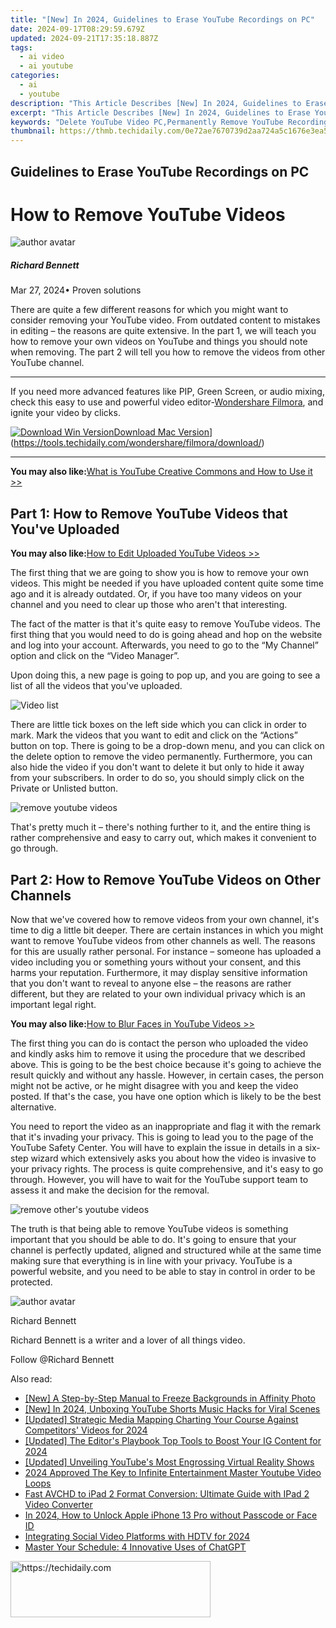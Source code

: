 ```yaml
---
title: "[New] In 2024, Guidelines to Erase YouTube Recordings on PC"
date: 2024-09-17T08:29:59.679Z
updated: 2024-09-21T17:35:18.887Z
tags:
  - ai video
  - ai youtube
categories:
  - ai
  - youtube
description: "This Article Describes [New] In 2024, Guidelines to Erase YouTube Recordings on PC"
excerpt: "This Article Describes [New] In 2024, Guidelines to Erase YouTube Recordings on PC"
keywords: "Delete YouTube Video PC,Permanently Remove YouTube Recording,Clear YouTube Data Computer,Wipe YouTube History PC,Erase YouTube Footage Device,Forget YouTube Videos Desktop,Purge YouTube Logs Laptop"
thumbnail: https://thmb.techidaily.com/0e72ae7670739d2aa724a5c1676e3ea5eb7af36bcb7980843f57c620d01dbd2b.jpg
---
```


## Guidelines to Erase YouTube Recordings on PC

# How to Remove YouTube Videos
![author avatar](https://images.wondershare.com/filmora/article-images/richard-bennett.jpg)

##### Richard Bennett

 Mar 27, 2024• Proven solutions

 There are quite a few different reasons for which you might want to consider removing your YouTube video. From outdated content to mistakes in editing – the reasons are quite extensive. In the part 1, we will teach you how to remove your own videos on YouTube and things you should note when removing. The part 2 will tell you how to remove the videos from other YouTube channel.

---

 If you need more advanced features like PIP, Green Screen, or audio mixing, check this easy to use and powerful video editor-[Wondershare Filmora](https://tools.techidaily.com/wondershare/filmora/download/), and ignite your video by clicks.

[![Download Win Version](https://images.wondershare.com/filmora/guide/download-btn-win.jpg)](https://tools.techidaily.com/wondershare/filmora/download/)[Download Mac Version](https://images.wondershare.com/filmora/guide/download-btn-mac.jpg)](https://tools.techidaily.com/wondershare/filmora/download/)

---

**You may also like:**[What is YouTube Creative Commons and How to Use it >>](https://tools.techidaily.com/wondershare/filmora/download/)

## Part 1: How to Remove YouTube Videos that You've Uploaded

**You may also like:**[How to Edit Uploaded YouTube Videos >>](https://tools.techidaily.com/wondershare/filmora/download/)

 The first thing that we are going to show you is how to remove your own videos. This might be needed if you have uploaded content quite some time ago and it is already outdated. Or, if you have too many videos on your channel and you need to clear up those who aren't that interesting.

 The fact of the matter is that it's quite easy to remove YouTube videos. The first thing that you would need to do is going ahead and hop on the website and log into your account. Afterwards, you need to go to the “My Channel” option and click on the “Video Manager”.

 Upon doing this, a new page is going to pop up, and you are going to see a list of all the videos that you've uploaded.

![Video list](https://images.wondershare.com/filmora/article-images/edit-youtube-video-basic-description-3.jpg)

 There are little tick boxes on the left side which you can click in order to mark. Mark the videos that you want to edit and click on the “Actions” button on top. There is going to be a drop-down menu, and you can click on the delete option to remove the video permanently. Furthermore, you can also hide the video if you don't want to delete it but only to hide it away from your subscribers. In order to do so, you should simply click on the Private or Unlisted button.

![remove youtube videos](https://images.wondershare.com/how-to-remove-youtube-videos.jpg)

 That's pretty much it – there's nothing further to it, and the entire thing is rather comprehensive and easy to carry out, which makes it convenient to go through.

## Part 2: How to Remove YouTube Videos on Other Channels

 Now that we've covered how to remove videos from your own channel, it's time to dig a little bit deeper. There are certain instances in which you might want to remove YouTube videos from other channels as well. The reasons for this are usually rather personal. For instance – someone has uploaded a video including you or something yours without your consent, and this harms your reputation. Furthermore, it may display sensitive information that you don't want to reveal to anyone else – the reasons are rather different, but they are related to your own individual privacy which is an important legal right.

**You may also like:**[How to Blur Faces in YouTube Videos >>](https://tools.techidaily.com/wondershare/filmora/download/)

 The first thing you can do is contact the person who uploaded the video and kindly asks him to remove it using the procedure that we described above. This is going to be the best choice because it's going to achieve the result quickly and without any hassle. However, in certain cases, the person might not be active, or he might disagree with you and keep the video posted. If that's the case, you have one option which is likely to be the best alternative.

 You need to report the video as an inappropriate and flag it with the remark that it's invading your privacy. This is going to lead you to the page of the YouTube Safety Center. You will have to explain the issue in details in a six-step wizard which extensively asks you about how the video is invasive to your privacy rights. The process is quite comprehensive, and it's easy to go through. However, you will have to wait for the YouTube support team to assess it and make the decision for the removal.

![remove other's youtube videos](https://images.wondershare.com/filmora/article-images/remove-youtube-videos-1.jpg)

 The truth is that being able to remove YouTube videos is something important that you should be able to do. It's going to ensure that your channel is perfectly updated, aligned and structured while at the same time making sure that everything is in line with your privacy. YouTube is a powerful website, and you need to be able to stay in control in order to be protected.

![author avatar](https://images.wondershare.com/filmora/article-images/richard-bennett.jpg)

Richard Bennett

Richard Bennett is a writer and a lover of all things video.

Follow @Richard Bennett

<ins class="adsbygoogle"
     style="display:block"
     data-ad-format="autorelaxed"
     data-ad-client="ca-pub-7571918770474297"
     data-ad-slot="1223367746"></ins>

<ins class="adsbygoogle"
     style="display:block"
     data-ad-client="ca-pub-7571918770474297"
     data-ad-slot="8358498916"
     data-ad-format="auto"
     data-full-width-responsive="true"></ins>

<span class="atpl-alsoreadstyle">Also read:</span>
<div><ul>
<li><a href="https://extra-tips.techidaily.com/new-a-step-by-step-manual-to-freeze-backgrounds-in-affinity-photo/"><u>[New] A Step-by-Step Manual to Freeze Backgrounds in Affinity Photo</u></a></li>
<li><a href="https://youtube-tips.techidaily.com/n-2024-unboxing-youtube-shorts-music-hacks-for-viral-scenes/"><u>[New] In 2024, Unboxing YouTube Shorts Music Hacks for Viral Scenes</u></a></li>
<li><a href="https://youtube-tips.techidaily.com/ed-strategic-media-mapping-charting-your-course-against-competitors-videos-for-2024/"><u>[Updated] Strategic Media Mapping Charting Your Course Against Competitors' Videos for 2024</u></a></li>
<li><a href="https://instagram-clips.techidaily.com/updated-the-editors-playbook-top-tools-to-boost-your-ig-content-for-2024/"><u>[Updated] The Editor's Playbook Top Tools to Boost Your IG Content for 2024</u></a></li>
<li><a href="https://youtube-tips.techidaily.com/ed-unveiling-youtubes-most-engrossing-virtual-reality-shows/"><u>[Updated] Unveiling YouTube's Most Engrossing Virtual Reality Shows</u></a></li>
<li><a href="https://youtube-tips.techidaily.com/approved-the-key-to-infinite-entertainment-master-youtube-video-loops/"><u>2024 Approved The Key to Infinite Entertainment Master Youtube Video Loops</u></a></li>
<li><a href="https://media-tips.techidaily.com/fast-avchd-to-ipad-2-format-conversion-ultimate-guide-with-ipad-2-video-converter/"><u>Fast AVCHD to iPad 2 Format Conversion: Ultimate Guide with IPad 2 Video Converter</u></a></li>
<li><a href="https://ios-unlock.techidaily.com/in-2024-how-to-unlock-apple-iphone-13-pro-without-passcode-or-face-id-by-drfone-ios/"><u>In 2024, How to Unlock Apple iPhone 13 Pro without Passcode or Face ID</u></a></li>
<li><a href="https://facebook-video-content.techidaily.com/integrating-social-video-platforms-with-hdtv-for-2024/"><u>Integrating Social Video Platforms with HDTV for 2024</u></a></li>
<li><a href="https://tech-haven.techidaily.com/master-your-schedule-4-innovative-uses-of-chatgpt/"><u>Master Your Schedule: 4 Innovative Uses of ChatGPT</u></a></li>
</ul></div>

<!-- affiliate ads begin -->
<a href="https://wigfever.sjv.io/c/5597632/2014857/22899" target="_top" id="2014857">
  <img src="//a.impactradius-go.com/display-ad/22899-2014857" border="0" alt="https://techidaily.com" width="320" height="90"/>
</a>
<img height="0" width="0" src="https://wigfever.sjv.io/i/5597632/2014857/22899" style="position:absolute;visibility:hidden;" border="0" />
<!-- affiliate ads end -->

